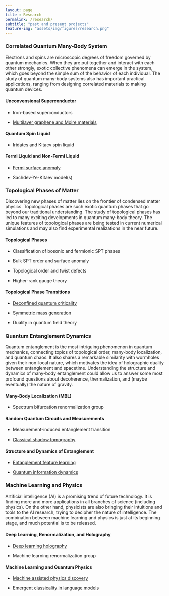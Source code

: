 ```yaml
--- 
layout: page 
title : Research 
permalink: /research/
subtitle: "past and present projects" 
feature-img: "assets/img/figures/research.png"
---
```


### Correlated Quantum Many-Body System

Electrons and spins are microscopic degrees of freedom governed by quantum mechanics. When they are put together and interact with each other strongly, exotic collective phenomena can emerge in the system, which goes beyond the simple sum of the behavior of each individual. The study of quantum many-body systems also has important practical applications, ranging from designing correlated materials to making quantum devices.

#### Unconvensional Superconductor

- Iron-based superconductors 

- [Multilayer graphene and Moire materials](/2018/05/21/Moire.html)

#### Quantum Spin Liquid

- Iridates and Kitaev spin liquid

#### Fermi Liquid and Non-Fermi Liquid

- [Fermi surface anomaly](/2023/03/20/FSAnomaly.html)

- Sachdev-Ye-Kitaev model(s)

### Topological Phases of Matter

Discovering new phases of matter lies on the frontier of condensed matter physics. Topological phases are such exotic quantum phases that go beyond our traditional understanding. The study of topological phases has led to many exciting developments in quantum many-body theory. The unique features of topological phases are being tested in current numerical simulations and may also find experimental realizations in the near future.

#### Topological Phases

- Classification of bosonic and fermionic SPT phases

- Bulk SPT order and surface anomaly

- Topological order and twist defects

- Higher-rank gauge theory

#### Topological Phase Transitions

- [Deconfined quantum criticality](/2019/04/16/DQCP.html)

- [Symmetric mass generation](/2022/08/19/SMG.html)

- Duality in quantum field theory

### Quantum Entanglement Dynamics

Quantum entanglement is the most intriguing phenomenon in quantum mechanics, connecting topics of topological order, many-body localization, and quantum chaos. It also shares a remarkable similarity with wormholes given their non-local nature, which motivates the idea of holographic duality between entanglement and spacetime. Understanding the structure and dynamics of many-body entanglement could allow us to answer some most profound questions about decoherence, thermalization, and (maybe eventually) the nature of gravity.

#### Many-Body Localization (MBL)

- Spectrum bifurcation renormalization group


#### Random Quantum Circuits and Measurements

- Measurement-induced entanglement transition

- [Classical shadow tomography](/2022/09/07/CST.html)

#### Structure and Dynamics of Entanglement

- [Entanglement feature learning](/2018/01/31/EFL.html) 

- [Quantum information dynamics](/2018/03/28/DynQ.html)

### Machine Learning and Physics

Artificial intelligence (AI) is a promising trend of future technology. It is finding more and more applications in all branches of science (including physics). On the other hand, physicists are also bringing their intuitions and tools to the AI research, trying to decipher the nature of intelligence. The combination between machine learning and physics is just at its beginning stage, and much potential is to be released.  

#### Deep Learning, Renormalization, and Holography

- [Deep learning holography](/2020/06/25/holography.html)

- Machine learning renormalization group

#### Machine Learning and Quantum Physics

- [Machine assisted physics discovery](/2019/02/01/discoverQM.html)

- [Emergent classicality in language models](/2023/06/27/Classicality.html)

